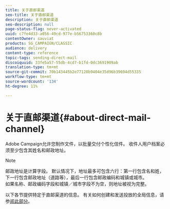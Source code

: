 ```yaml
---
title: 关于直邮渠道
seo-title: 关于直邮渠道
description: 关于直邮渠道
seo-description: null
page-status-flag: never-activated
uuid: c7fe4d33-a056-49cd-977e-b56753360c8b
contentOwner: sauviat
products: SG_CAMPAIGN/CLASSIC
audience: delivery
content-type: reference
topic-tags: sending-direct-mail
discoiquuid: 33fe5a57-55db-4cd7-b1fd-0dc3691909ab
translation-type: tm+mt
source-git-commit: 70b143445b2e77128b9404e35d96b39694d55335
workflow-type: tm+mt
source-wordcount: '134'
ht-degree: 11%

---
```



# 关于直邮渠道{#about-direct-mail-channel}

Adobe Campaign允许您制作文件，以批量交付个性化信件。 收件人用户档案必须至少包含其姓名和邮政地址。

>[!NOTE]
>
>邮政地址是计算字段。 默认情况下，地址最多可包含六行：第一行包含名和姓，下一行包含邮政地址（道路等），最后一行包含邮政编码和城镇或城市。\
>如果名称、邮政编码字段和城镇／城市字段不为空，则地址被视为完整。

以下各节提供特定于直邮渠道的信息。 有关如何创建和发送投放的全局信息，请参[阅此部分](../../delivery/using/steps-about-delivery-creation-steps.md)。
